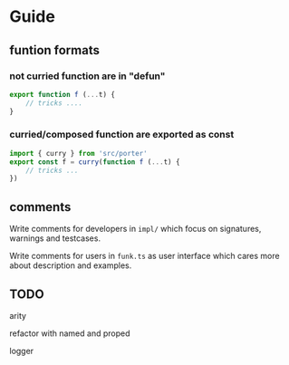 # Guide

## funtion formats

### not curried function are in "defun"

```ts
export function f (...t) {
    // tricks ....
}
```

### curried/composed function are exported as const

```ts
import { curry } from 'src/porter'
export const f = curry(function f (...t) {
    // tricks ...
})
```

## comments

Write comments for developers in `impl/` which focus on signatures, warnings and testcases.

Write comments for users in `funk.ts` as user interface which cares more about description and examples.

## TODO

arity

refactor with named and proped

logger
